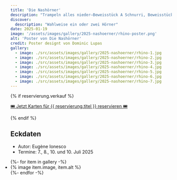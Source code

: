 ```yaml
---
title: 'Die Nashörner'
description: "Trampeln alles nieder—Beweisstück A Schnurri, Beweisstück B Schnetterlings Trepp"
discover:
  description: "Wahlweise ein oder zwei Hörner"
date: 2025-01-19
image: '/assets/images/gallery/2025-nashoerner/rhino-poster.png'
alt: 'Poster von Die Nashörner'
credit: Poster designt von Dominic Lupas
gallery:
  - image: ./src/assets/images/gallery/2025-nashoerner/rhino-1.jpg
  - image: ./src/assets/images/gallery/2025-nashoerner/rhino-2.jpg
  - image: ./src/assets/images/gallery/2025-nashoerner/rhino-3.jpg
  - image: ./src/assets/images/gallery/2025-nashoerner/rhino-4.jpg
  - image: ./src/assets/images/gallery/2025-nashoerner/rhino-5.jpg
  - image: ./src/assets/images/gallery/2025-nashoerner/rhino-6.jpg
  - image: ./src/assets/images/gallery/2025-nashoerner/rhino-7.jpg
---
```


 {% if reservierung.verkauf %}
    <article class="full | region">
    <div class="wrapper flow prose">
      <p>
        <a href="/reservierung/" class="button">🎟️ Jetzt Karten für {{ reservierung.titel }} reservieren 🎟️</a>
      </p>
      <p>
    </div>
  </article>
  {% endif %}

## Eckdaten
<ul>
<li>Autor: Eugène Ionesco</li>
<li>Termine: 7., 8., 10. und 10. Juli 2025</li>
</ul>

<ul class="gallery" role="list" style="padding: 0;">
  {%- for item in gallery -%}
    <li>{% image item.image, item.alt %}</li>
  {%- endfor -%}
</ul>